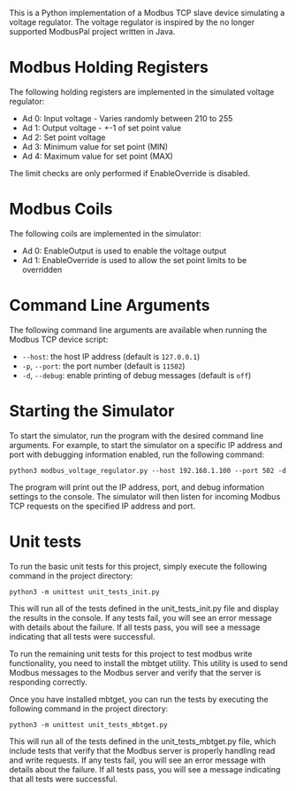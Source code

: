 This is a Python implementation of a Modbus TCP slave device simulating a voltage regulator. The voltage regulator is inspired by the no longer supported ModbusPal project written in Java.

# Modbus Holding Registers
The following holding registers are implemented in the simulated voltage regulator:

- Ad 0: Input voltage - Varies randomly between 210 to 255
- Ad 1: Output voltage - +-1 of set point value
- Ad 2: Set point voltage
- Ad 3: Minimum value for set point (MIN)
- Ad 4: Maximum value for set point (MAX)

The limit checks are only performed if EnableOverride is disabled.

# Modbus Coils
The following coils are implemented in the simulator:

- Ad 0: EnableOutput is used to enable the voltage output
- Ad 1: EnableOverride is used to allow the set point limits to be overridden

# Command Line Arguments

The following command line arguments are available when running the Modbus TCP device script:

* `--host`: the host IP address (default is `127.0.0.1`)
* `-p`, `--port`: the port number (default is `11502`)
* `-d`, `--debug`: enable printing of debug messages (default is `off`)

# Starting the Simulator

To start the simulator, run the program with the desired command line arguments. For example, to start the simulator on a specific IP address and port with debugging information enabled, run the following command:

``python3 modbus_voltage_regulator.py --host 192.168.1.100 --port 502 -d``

The program will print out the IP address, port, and debug information settings to the console. The simulator will then listen for incoming Modbus TCP requests on the specified IP address and port.

# Unit tests

To run the basic unit tests for this project, simply execute the following command in the project directory:

``python3 -m unittest unit_tests_init.py``

This will run all of the tests defined in the unit_tests_init.py file and display the results in the console. If any tests fail, you will see an error message with details about the failure. If all tests pass, you will see a message indicating that all tests were successful.

To run the remaining unit tests for this project to test modbus write functionality, you need to install the mbtget utility. This utility is used to send Modbus messages to the Modbus server and verify that the server is responding correctly.

Once you have installed mbtget, you can run the tests by executing the following command in the project directory:

``python3 -m unittest unit_tests_mbtget.py``

This will run all of the tests defined in the unit_tests_mbtget.py file, which include tests that verify that the Modbus server is properly handling read and write requests. If any tests fail, you will see an error message with details about the failure. If all tests pass, you will see a message indicating that all tests were successful.
